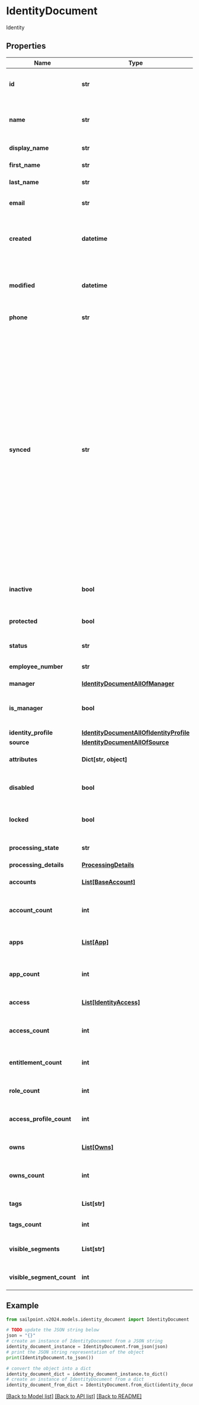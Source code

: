 # IdentityDocument

Identity

## Properties

Name | Type | Description | Notes
------------ | ------------- | ------------- | -------------
**id** | **str** | The unique ID of the referenced object. | 
**name** | **str** | The human readable name of the referenced object. | 
**display_name** | **str** | Identity&#39;s display name. | [optional] 
**first_name** | **str** | Identity&#39;s first name. | [optional] 
**last_name** | **str** | Identity&#39;s last name. | [optional] 
**email** | **str** | Identity&#39;s primary email address. | [optional] 
**created** | **datetime** | ISO-8601 date-time referring to the time when the object was created. | [optional] 
**modified** | **datetime** | ISO-8601 date-time referring to the time when the object was last modified. | [optional] 
**phone** | **str** | Identity&#39;s phone number. | [optional] 
**synced** | **str** | ISO-8601 date-time referring to the date-time when object was queued to be synced into search database for use in the search API.   This date-time changes anytime there is an update to the object, which triggers a synchronization event being sent to the search database.  There may be some delay between the &#x60;synced&#x60; time and the time when the updated data is actually available in the search API.  | [optional] 
**inactive** | **bool** | Indicates whether the identity is inactive. | [optional] [default to False]
**protected** | **bool** | Indicates whether the identity is protected. | [optional] [default to False]
**status** | **str** | Identity&#39;s status in SailPoint. | [optional] 
**employee_number** | **str** | Identity&#39;s employee number. | [optional] 
**manager** | [**IdentityDocumentAllOfManager**](IdentityDocumentAllOfManager.md) |  | [optional] 
**is_manager** | **bool** | Indicates whether the identity is a manager of other identities. | [optional] 
**identity_profile** | [**IdentityDocumentAllOfIdentityProfile**](IdentityDocumentAllOfIdentityProfile.md) |  | [optional] 
**source** | [**IdentityDocumentAllOfSource**](IdentityDocumentAllOfSource.md) |  | [optional] 
**attributes** | **Dict[str, object]** | Map or dictionary of key/value pairs. | [optional] 
**disabled** | **bool** | Indicates whether the identity is disabled. | [optional] [default to False]
**locked** | **bool** | Indicates whether the identity is locked. | [optional] [default to False]
**processing_state** | **str** | Identity&#39;s processing state. | [optional] 
**processing_details** | [**ProcessingDetails**](ProcessingDetails.md) |  | [optional] 
**accounts** | [**List[BaseAccount]**](BaseAccount.md) | List of accounts associated with the identity. | [optional] 
**account_count** | **int** | Number of accounts associated with the identity. | [optional] 
**apps** | [**List[App]**](App.md) | List of applications the identity has access to. | [optional] 
**app_count** | **int** | Number of applications the identity has access to. | [optional] 
**access** | [**List[IdentityAccess]**](IdentityAccess.md) | List of access items assigned to the identity. | [optional] 
**access_count** | **int** | Number of access items assigned to the identity. | [optional] 
**entitlement_count** | **int** | Number of entitlements assigned to the identity. | [optional] 
**role_count** | **int** | Number of roles assigned to the identity. | [optional] 
**access_profile_count** | **int** | Number of access profiles assigned to the identity. | [optional] 
**owns** | [**List[Owns]**](Owns.md) | Access items the identity owns. | [optional] 
**owns_count** | **int** | Number of access items the identity owns. | [optional] 
**tags** | **List[str]** | Tags that have been applied to the object. | [optional] 
**tags_count** | **int** | Number of tags on the identity. | [optional] 
**visible_segments** | **List[str]** | List of segments that the identity is in. | [optional] 
**visible_segment_count** | **int** | Number of segments the identity is in. | [optional] 

## Example

```python
from sailpoint.v2024.models.identity_document import IdentityDocument

# TODO update the JSON string below
json = "{}"
# create an instance of IdentityDocument from a JSON string
identity_document_instance = IdentityDocument.from_json(json)
# print the JSON string representation of the object
print(IdentityDocument.to_json())

# convert the object into a dict
identity_document_dict = identity_document_instance.to_dict()
# create an instance of IdentityDocument from a dict
identity_document_from_dict = IdentityDocument.from_dict(identity_document_dict)
```
[[Back to Model list]](../README.md#documentation-for-models) [[Back to API list]](../README.md#documentation-for-api-endpoints) [[Back to README]](../README.md)


